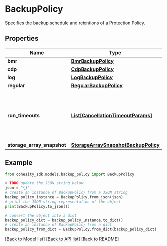 # BackupPolicy

Specifies the backup schedule and retentions of a Protection Policy.

## Properties

Name | Type | Description | Notes
------------ | ------------- | ------------- | -------------
**bmr** | [**BmrBackupPolicy**](BmrBackupPolicy.md) |  | [optional] 
**cdp** | [**CdpBackupPolicy**](CdpBackupPolicy.md) |  | [optional] 
**log** | [**LogBackupPolicy**](LogBackupPolicy.md) |  | [optional] 
**regular** | [**RegularBackupPolicy**](RegularBackupPolicy.md) |  | 
**run_timeouts** | [**List[CancellationTimeoutParams]**](CancellationTimeoutParams.md) | Specifies the backup timeouts for different type of runs(kFull, kRegular etc.). | [optional] 
**storage_array_snapshot** | [**StorageArraySnapshotBackupPolicy**](StorageArraySnapshotBackupPolicy.md) |  | [optional] 

## Example

```python
from cohesity_sdk.models.backup_policy import BackupPolicy

# TODO update the JSON string below
json = "{}"
# create an instance of BackupPolicy from a JSON string
backup_policy_instance = BackupPolicy.from_json(json)
# print the JSON string representation of the object
print(BackupPolicy.to_json())

# convert the object into a dict
backup_policy_dict = backup_policy_instance.to_dict()
# create an instance of BackupPolicy from a dict
backup_policy_from_dict = BackupPolicy.from_dict(backup_policy_dict)
```
[[Back to Model list]](../README.md#documentation-for-models) [[Back to API list]](../README.md#documentation-for-api-endpoints) [[Back to README]](../README.md)


